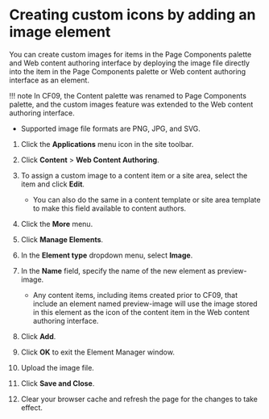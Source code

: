 # Creating custom icons by adding an image element

You can create custom images for items in the Page Components palette and Web content authoring interface by deploying the image file directly into the item in the Page Components palette or Web content authoring interface as an element.

!!! note 
    In CF09, the Content palette was renamed to Page Components palette, and the custom images feature was extended to the Web content authoring interface.

-   Supported image file formats are PNG, JPG, and SVG.

1.  Click the **Applications** menu icon in the site toolbar.

2.  Click **Content** \> **Web Content Authoring**.

3.  To assign a custom image to a content item or a site area, select the item and click **Edit**.

    -   You can also do the same in a content template or site area template to make this field available to content authors.

4.  Click the **More** menu.

5.  Click **Manage Elements**.

6.  In the **Element type** dropdown menu, select **Image**.

7.  In the **Name** field, specify the name of the new element as preview-image.

    -   Any content items, including items created prior to CF09, that include an element named preview-image will use the image stored in this element as the icon of the content item in the Web content authoring interface.
    
8.  Click **Add**.

9.  Click **OK** to exit the Element Manager window.

10. Upload the image file.

11. Click **Save and Close**.

12. Clear your browser cache and refresh the page for the changes to take effect.



